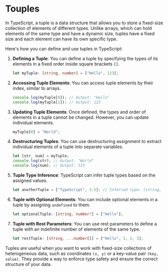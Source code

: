 # Touples

In TypeScript, a tuple is a data structure that allows you to store a fixed-size collection of elements of different types. Unlike arrays, which can hold elements of the same type and have a dynamic size, tuples have a fixed size and each element can have its own specific type.

Here's how you can define and use tuples in TypeScript:

1. **Defining a Tuple**:
   You can define a tuple by specifying the types of its elements in a fixed order inside square brackets `[]`.

   ```typescript
   let myTuple: [string, number] = ["Hello", 123];
   ```

2. **Accessing Tuple Elements**:
   You can access tuple elements by their index, similar to arrays.

   ```typescript
   console.log(myTuple[0]); // Output: "Hello"
   console.log(myTuple[1]); // Output: 123
   ```

3. **Updating Tuple Elements**:
   Once defined, the types and order of elements in a tuple cannot be changed. However, you can update individual elements.

   ```typescript
   myTuple[0] = "World";
   ```

4. **Destructuring Tuples**:
   You can use destructuring assignment to extract individual elements of a tuple into separate variables.

   ```typescript
   let [str, num] = myTuple;
   console.log(str); // Output: "World"
   console.log(num); // Output: 123
   ```

5. **Tuple Type Inference**:
   TypeScript can infer tuple types based on the assigned values.

   ```typescript
   let anotherTuple = ["TypeScript", 3.5]; // Inferred type: [string, number]
   ```

6. **Tuple with Optional Elements**:
   You can include optional elements in a tuple by assigning `undefined` to them.

   ```typescript
   let optionalTuple: [string, number?] = ["Hello"];
   ```

7. **Tuple with Rest Parameters**:
   You can use rest parameters to define a tuple with an indefinite number of elements of the same type.

   ```typescript
   let restTuple: [string, ...number[]] = ["Hello", 1, 2, 3];
   ```

Tuples are useful when you want to work with fixed-size collections of heterogeneous data, such as coordinates `(x, y)` or a key-value pair `(key, value)`. They provide a way to enforce type safety and ensure the correct structure of your data.
